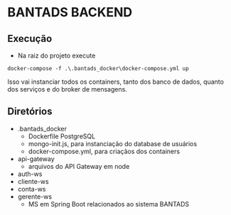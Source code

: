 # BANTADS BACKEND
## Execução
- Na raiz do projeto execute

`docker-compose -f .\.bantads_docker\docker-compose.yml up`

Isso vai instanciar todos os containers, tanto dos banco de dados, quanto dos serviços e do broker de mensagens.

## Diretórios
  - .bantads_docker
    - Dockerfile PostgreSQL
    - mongo-init.js, para instanciação do database de usuários
    - docker-compose.yml, para criaçãos dos containers
  - api-gateway
    - arquivos do API Gateway em node
  - auth-ws
  - cliente-ws
  - conta-ws
  - gerente-ws
    - MS em Spring Boot relacionados ao sistema BANTADS






